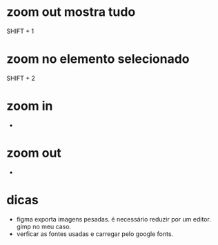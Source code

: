 # zoom out mostra tudo
SHIFT + 1

# zoom no elemento selecionado
SHIFT + 2

# zoom in
+

# zoom out
-

# dicas
- figma exporta imagens pesadas. é necessário reduzir por um editor. gimp no meu caso.
- verficar as fontes usadas e carregar pelo google fonts.